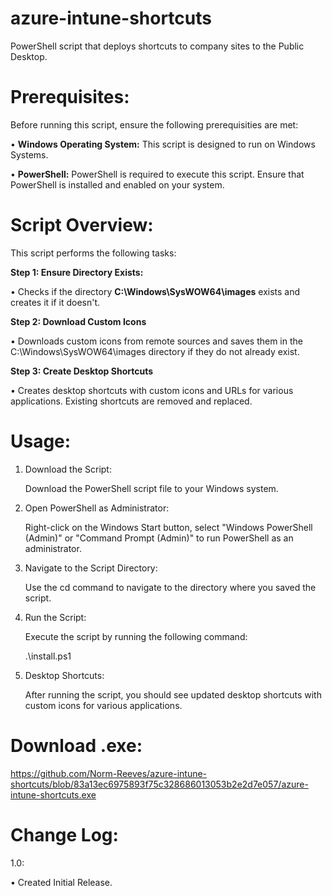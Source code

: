 # azure-intune-shortcuts

PowerShell script that deploys shortcuts to company sites to the Public Desktop. 

Prerequisites:
=========
Before running this script, ensure the following prerequisities are met:

• **Windows Operating System:** This script is designed to run on Windows Systems.

• **PowerShell:** PowerShell is required to execute this script. Ensure that PowerShell is installed and enabled on your system.

Script Overview:
=========
This script performs the following tasks:

**Step 1: Ensure Directory Exists:**

• Checks if the directory **C:\Windows\SysWOW64\images** exists and creates it if it doesn't.

**Step 2: Download Custom Icons**

• Downloads custom icons from remote sources and saves them in the C:\Windows\SysWOW64\images directory if they do not already exist.

**Step 3: Create Desktop Shortcuts**

• Creates desktop shortcuts with custom icons and URLs for various applications. Existing shortcuts are removed and replaced.

Usage:
=========
1. Download the Script:

	Download the PowerShell script file to your Windows system.

2. Open PowerShell as Administrator:

	Right-click on the Windows Start button, select "Windows PowerShell (Admin)" or "Command Prompt (Admin)" to run PowerShell as an administrator.

3. Navigate to the Script Directory:

	Use the cd command to navigate to the directory where you saved the script.

4. Run the Script:

	Execute the script by running the following command:

	.\install.ps1

5. Desktop Shortcuts:

	After running the script, you should see updated desktop shortcuts with custom icons for various applications.

Download .exe:
============
https://github.com/Norm-Reeves/azure-intune-shortcuts/blob/83a13ec6975893f75c328686013053b2e2d7e057/azure-intune-shortcuts.exe

Change Log:
============
1.0:

  • Created Initial Release.
